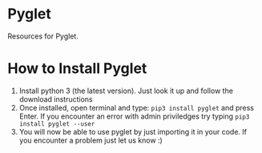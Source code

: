 # Pyglet

Resources for Pyglet. 

# How to Install Pyglet
1. Install python 3 (the latest version). Just look it up and follow the download instructions
2. Once installed, open terminal and type: `pip3 install pyglet` and press Enter. If you encounter an error with admin priviledges try typing `pip3 install pyglet --user`
3. You will now be able to use pyglet by just importing it in your code. If you encounter a problem just let us know :)
